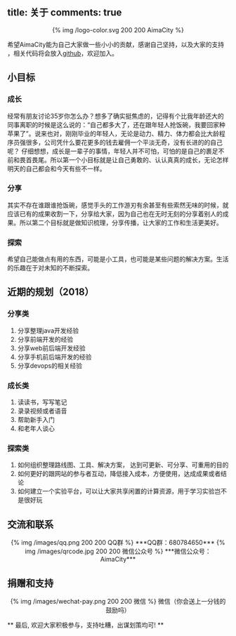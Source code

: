 title: 关于
comments: true
---

<p align="center">
{% img  /logo-color.svg 200 200 AimaCity %}
</p>

希望AimaCity能为自己大家做一些小小的贡献，感谢自己坚持，以及大家的支持 ，相关代码将会放入[github](https://github.com/aimacity)，欢迎加入。 

## 小目标

### 成长

经常有朋友讨论35岁你怎么办？想多了确实挺焦虑的，记得有个比我年龄还大的同事离职的时候是这么说的：“自己都多大了，还在跟年轻人抢饭碗，我要回家种苹果了”。说来也对，刚刚毕业的年轻人，无论是动力、精力、体力都会比大龄程序员强很多，公司凭什么要花更多的钱去雇佣一个平淡无奇，没有长进的的自己呢？ 仔细想想，成长是一辈子的事情，年轻人并不可怕，可怕的是自己的裹足不前和畏首畏尾。所以第一个小目标就是让自己勇敢的、认认真真的成长，无论怎样明天的自己都会和今天有些不一样。

### 分享

其实不存在谁跟谁抢饭碗，感觉手头的工作游刃有余甚至有些索然无味的时候，就应该已有的成果收割一下，分享给大家，因为自己也在无时无刻的分享着别人的成果。所以第二个目标就是做知识梳理，分享传播，让大家的工作和生活更美好。

### 探索

希望自己能做点有用的东西，可能是小工具，也可能是某些问题的解决方案。生活的乐趣在于对未知的不断探索。

## 近期的规划（2018）

### 分享类

1. 分享整理java开发经验
2. 分享前端开发的经验
3. 分享web前后端开发经验
4. 分享手机前后端开发的经验
5. 分享devops的相关经验

### 成长类

1. 读读书，写写笔记
2. 录录视频或者语音
3. 帮助新手入门
4. 和老年人谈心

### 探索类

1. 如何组织整理路线图、工具、解决方案， 达到可更新、可分享、可重用的目的
2. 如何更好的跟网站的参与者互动，降低接入成本，方便使用，达成成果或者结论
3. 如何建立一个实验平台，可以让大家共享闲置的计算资源，用于学习实验岂不是很好玩



## 交流和联系

<p align="center">
{% img  /images/qq.png 200 200 QQ群 %}
***QQ群：680784650***
{% img  /images/qrcode.jpg 200 200 微信公众号 %}
***微信公众号：AimaCity***
</p>

## 捐赠和支持

<p align="center">
{% img  /images/wechat-pay.png 200 200 微信 %}
微信（你会送上一分钱的鼓励吗）
</p>

** 最后, 欢迎大家积极参与，支持吐糟，出谋划策均可! **
